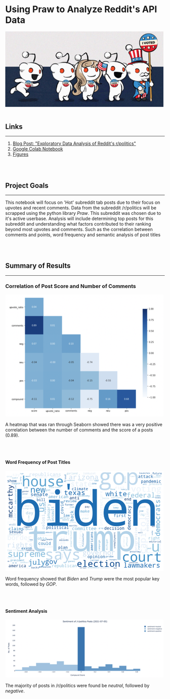 # Using Praw to Analyze Reddit's API Data


<img src="https://raw.githubusercontent.com/drusho/eda_reddit_politics/main/assets/reddit_politics.jpg" width="500">

<br>
<br>

## Links
---

1. [Blog Post: "Exploratory Data Analysis of Reddit's r/politics"](https://drusho.github.io/nlp/pandas/plotly/texthero/prawn/reddit/api/2021/07/13/_07_05_reddit_politics_eda.html)
2. [Google Colab Notebook](https://colab.research.google.com/drive/1agUoLToktaw5SvuUzPnNigftivS_qLmt?usp=sharing)
3. [Figures](https://github.com/drusho/eda_reddit_politics/tree/main/reports/figures)

<br>
<br>

## Project Goals
---

This notebook will focus on 'Hot' subreddit tab posts due to their focus on upvotes and recent comments.  Data from the subreddit /r/politics will be scrapped using the python library _Praw_.  This subreddit was chosen due to it's active userbase.  Analysis will include determining top posts for this subreddit and understanding what factors contributed to their ranking beyond most upvotes and comments.  Such as the correlation between comments and points, word frequency and semantic analysis of post titles

<br>
<br>

## Summary of Results
---
### __Correlation of Post Score and Number of Comments__

<img src="https://raw.githubusercontent.com/drusho/eda_reddit_politics/main/reports/figures/Correlation%20of%20Dataframe%20(Heatmap).png" width="500"/>

A heatmap that was ran through Seaborn showed there was a very positive correlation between the number of comments and the score of a posts (0.89).

<br>
<br>

#### __Word Frequency of Post Titles__

<img src="https://raw.githubusercontent.com/drusho/eda_reddit_politics/main/reports/figures/Word%20Frequency%20of%20Post%20Titles%20(Wordcloud).png" width="500"/>

Word frequency showed that _Biden_ and _Trump_ were the most popular key words, followed by _GOP_.

<br>
<br>

#### __Sentiment Analysis__
<img src="https://raw.githubusercontent.com/drusho/eda_reddit_politics/main/reports/figures/Sentiment%20of%20Post%20Titles%20(Histogram%20Plot).png" width="500">

The majority of posts in /r/politics were found be _neutral_, followed by _negative_.





